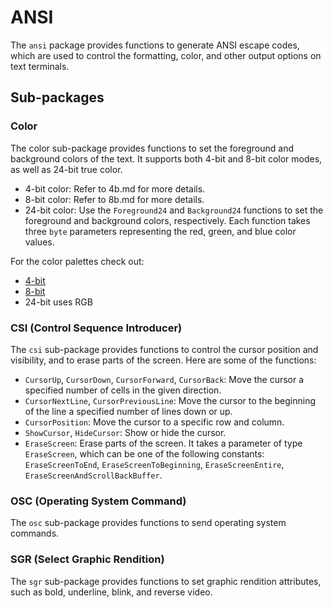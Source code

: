 # ANSI
The `ansi` package provides functions to generate ANSI escape codes, which are used to control the formatting, color, and other output options on text terminals.

## Sub-packages

### Color
The color sub-package provides functions to set the foreground and background colors of the text. 
It supports both 4-bit and 8-bit color modes, as well as 24-bit true color.
* 4-bit color: Refer to 4b.md for more details.
* 8-bit color: Refer to 8b.md for more details.
* 24-bit color: Use the `Foreground24` and `Background24` functions to set the foreground and background colors, respectively. Each function takes three `byte` parameters representing the red, green, and blue color values.

For the color palettes check out:
* [4-bit](color/4b.md)
* [8-bit](color/8b.md)
* 24-bit uses RGB

### CSI (Control Sequence Introducer)
The `csi` sub-package provides functions to control the cursor position and visibility, and to erase parts of the screen. Here are some of the functions:
* `CursorUp`, `CursorDown`, `CursorForward`, `CursorBack`: Move the cursor a specified number of cells in the given direction.
* `CursorNextLine`, `CursorPreviousLine`: Move the cursor to the beginning of the line a specified number of lines down or up.
* `CursorPosition`: Move the cursor to a specific row and column.
* `ShowCursor`, `HideCursor`: Show or hide the cursor.
* `EraseScreen`: Erase parts of the screen. It takes a parameter of type `EraseScreen`, which can be one of the following constants: `EraseScreenToEnd`, `EraseScreenToBeginning`, `EraseScreenEntire`, `EraseScreenAndScrollBackBuffer`.

### OSC (Operating System Command)
The `osc` sub-package provides functions to send operating system commands.

### SGR (Select Graphic Rendition)
The `sgr` sub-package provides functions to set graphic rendition attributes, such as bold, underline, blink, and reverse video.
